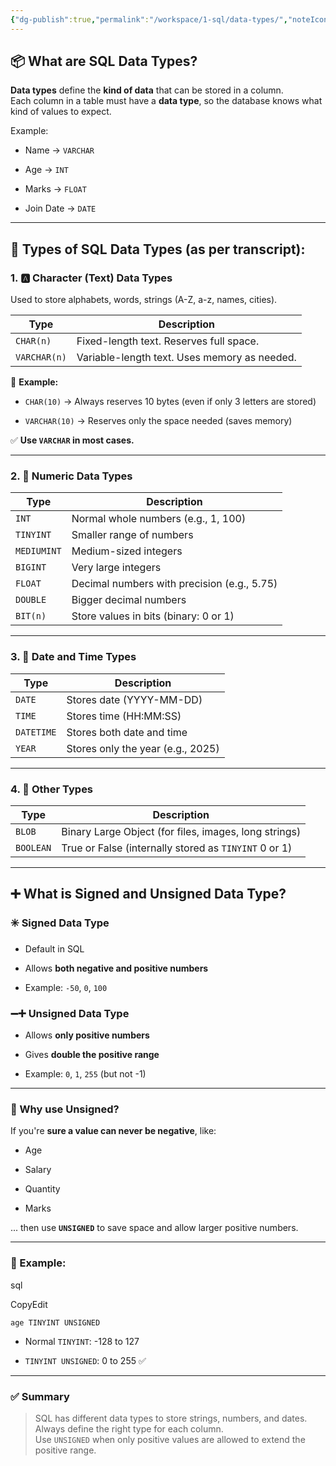 ```yaml
---
{"dg-publish":true,"permalink":"/workspace/1-sql/data-types/","noteIcon":""}
---
```


## 📦 What are SQL Data Types?

**Data types** define the **kind of data** that can be stored in a column.  
Each column in a table must have a **data type**, so the database knows what kind of values to expect.

Example:

- Name → `VARCHAR`
    
- Age → `INT`
    
- Marks → `FLOAT`
    
- Join Date → `DATE`
    

---

## 🧱 Types of SQL Data Types (as per transcript):

### 1. 🅰️ **Character (Text) Data Types**

Used to store alphabets, words, strings (A-Z, a-z, names, cities).

|Type|Description|
|---|---|
|`CHAR(n)`|Fixed-length text. Reserves full space.|
|`VARCHAR(n)`|Variable-length text. Uses memory as needed.|

🔸 **Example:**

- `CHAR(10)` → Always reserves 10 bytes (even if only 3 letters are stored)
    
- `VARCHAR(10)` → Reserves only the space needed (saves memory)
    

✅ **Use `VARCHAR` in most cases.**

---

### 2. 🔢 **Numeric Data Types**

|Type|Description|
|---|---|
|`INT`|Normal whole numbers (e.g., 1, 100)|
|`TINYINT`|Smaller range of numbers|
|`MEDIUMINT`|Medium-sized integers|
|`BIGINT`|Very large integers|
|`FLOAT`|Decimal numbers with precision (e.g., 5.75)|
|`DOUBLE`|Bigger decimal numbers|
|`BIT(n)`|Store values in bits (binary: 0 or 1)|

---

### 3. 📅 **Date and Time Types**

|Type|Description|
|---|---|
|`DATE`|Stores date (YYYY-MM-DD)|
|`TIME`|Stores time (HH:MM:SS)|
|`DATETIME`|Stores both date and time|
|`YEAR`|Stores only the year (e.g., 2025)|

---

### 4. 📂 **Other Types**

|Type|Description|
|---|---|
|`BLOB`|Binary Large Object (for files, images, long strings)|
|`BOOLEAN`|True or False (internally stored as `TINYINT` 0 or 1)|

---

## ➕ What is Signed and Unsigned Data Type?

### ✳️ **Signed Data Type**

- Default in SQL
    
- Allows **both negative and positive numbers**
    
- Example: `-50`, `0`, `100`
    

### ➖➕ **Unsigned Data Type**

- Allows **only positive numbers**
    
- Gives **double the positive range**
    
- Example: `0`, `1`, `255` (but not -1)
    

---

### 🔁 Why use Unsigned?

If you're **sure a value can never be negative**, like:

- Age
    
- Salary
    
- Quantity
    
- Marks
    

... then use **`UNSIGNED`** to save space and allow larger positive numbers.

---

### 🧠 Example:

sql

CopyEdit

`age TINYINT UNSIGNED`

- Normal `TINYINT`: -128 to 127
    
- `TINYINT UNSIGNED`: 0 to 255 ✅
    

---

### ✅ Summary

> SQL has different data types to store strings, numbers, and dates.  
> Always define the right type for each column.  
> Use `UNSIGNED` when only positive values are allowed to extend the positive range.